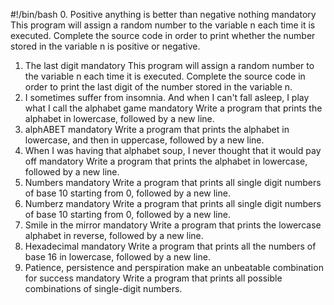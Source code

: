 #!/bin/bash
0. Positive anything is better than negative nothing
mandatory
This program will assign a random number to the variable n each time it is executed. Complete the source code in order to print whether the number stored in the variable n is positive or negative.
1. The last digit
mandatory
This program will assign a random number to the variable n each time it is executed. Complete the source code in order to print the last digit of the number stored in the variable n.
2. I sometimes suffer from insomnia. And when I can't fall asleep, I play what I call the alphabet game
mandatory
Write a program that prints the alphabet in lowercase, followed by a new line.
3. alphABET
mandatory
Write a program that prints the alphabet in lowercase, and then in uppercase, followed by a new line.
4. When I was having that alphabet soup, I never thought that it would pay off
mandatory
Write a program that prints the alphabet in lowercase, followed by a new line.
5. Numbers
mandatory
Write a program that prints all single digit numbers of base 10 starting from 0, followed by a new line.
6. Numberz
mandatory
Write a program that prints all single digit numbers of base 10 starting from 0, followed by a new line.
7. Smile in the mirror
mandatory
Write a program that prints the lowercase alphabet in reverse, followed by a new line.
8. Hexadecimal
mandatory
Write a program that prints all the numbers of base 16 in lowercase, followed by a new line.
9. Patience, persistence and perspiration make an unbeatable combination for success
mandatory
Write a program that prints all possible combinations of single-digit numbers.
